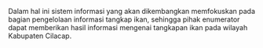 Dalam hal ini sistem informasi yang akan dikembangkan memfokuskan pada bagian pengelolaan informasi tangkap ikan, sehingga pihak enumerator dapat memberikan hasil informasi mengenai tangkapan ikan pada wilayah Kabupaten Cilacap. 
